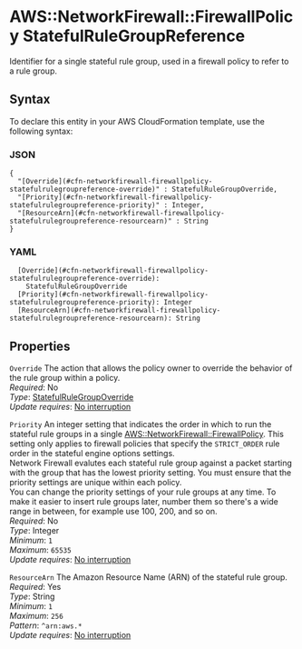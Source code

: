 # AWS::NetworkFirewall::FirewallPolicy StatefulRuleGroupReference<a name="aws-properties-networkfirewall-firewallpolicy-statefulrulegroupreference"></a>

Identifier for a single stateful rule group, used in a firewall policy to refer to a rule group\. 

## Syntax<a name="aws-properties-networkfirewall-firewallpolicy-statefulrulegroupreference-syntax"></a>

To declare this entity in your AWS CloudFormation template, use the following syntax:

### JSON<a name="aws-properties-networkfirewall-firewallpolicy-statefulrulegroupreference-syntax.json"></a>

```
{
  "[Override](#cfn-networkfirewall-firewallpolicy-statefulrulegroupreference-override)" : StatefulRuleGroupOverride,
  "[Priority](#cfn-networkfirewall-firewallpolicy-statefulrulegroupreference-priority)" : Integer,
  "[ResourceArn](#cfn-networkfirewall-firewallpolicy-statefulrulegroupreference-resourcearn)" : String
}
```

### YAML<a name="aws-properties-networkfirewall-firewallpolicy-statefulrulegroupreference-syntax.yaml"></a>

```
  [Override](#cfn-networkfirewall-firewallpolicy-statefulrulegroupreference-override): 
    StatefulRuleGroupOverride
  [Priority](#cfn-networkfirewall-firewallpolicy-statefulrulegroupreference-priority): Integer
  [ResourceArn](#cfn-networkfirewall-firewallpolicy-statefulrulegroupreference-resourcearn): String
```

## Properties<a name="aws-properties-networkfirewall-firewallpolicy-statefulrulegroupreference-properties"></a>

`Override`  <a name="cfn-networkfirewall-firewallpolicy-statefulrulegroupreference-override"></a>
The action that allows the policy owner to override the behavior of the rule group within a policy\.  
*Required*: No  
*Type*: [StatefulRuleGroupOverride](aws-properties-networkfirewall-firewallpolicy-statefulrulegroupoverride.md)  
*Update requires*: [No interruption](https://docs.aws.amazon.com/AWSCloudFormation/latest/UserGuide/using-cfn-updating-stacks-update-behaviors.html#update-no-interrupt)

`Priority`  <a name="cfn-networkfirewall-firewallpolicy-statefulrulegroupreference-priority"></a>
An integer setting that indicates the order in which to run the stateful rule groups in a single [AWS::NetworkFirewall::FirewallPolicy](aws-resource-networkfirewall-firewallpolicy.md)\. This setting only applies to firewall policies that specify the `STRICT_ORDER` rule order in the stateful engine options settings\.  
Network Firewall evalutes each stateful rule group against a packet starting with the group that has the lowest priority setting\. You must ensure that the priority settings are unique within each policy\.  
You can change the priority settings of your rule groups at any time\. To make it easier to insert rule groups later, number them so there's a wide range in between, for example use 100, 200, and so on\.   
*Required*: No  
*Type*: Integer  
*Minimum*: `1`  
*Maximum*: `65535`  
*Update requires*: [No interruption](https://docs.aws.amazon.com/AWSCloudFormation/latest/UserGuide/using-cfn-updating-stacks-update-behaviors.html#update-no-interrupt)

`ResourceArn`  <a name="cfn-networkfirewall-firewallpolicy-statefulrulegroupreference-resourcearn"></a>
The Amazon Resource Name \(ARN\) of the stateful rule group\.  
*Required*: Yes  
*Type*: String  
*Minimum*: `1`  
*Maximum*: `256`  
*Pattern*: `^arn:aws.*`  
*Update requires*: [No interruption](https://docs.aws.amazon.com/AWSCloudFormation/latest/UserGuide/using-cfn-updating-stacks-update-behaviors.html#update-no-interrupt)